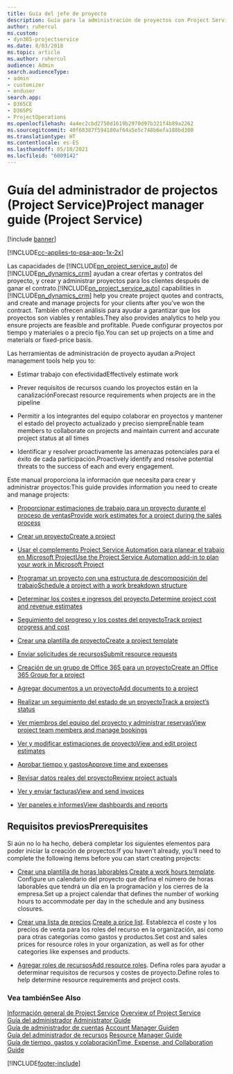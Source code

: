 ```yaml
---
title: Guía del jefe de proyecto
description: Guía para la administración de proyectos con Project Service
author: ruhercul
ms.custom:
- dyn365-projectservice
ms.date: 8/03/2018
ms.topic: article
ms.author: ruhercul
audience: Admin
search.audienceType:
- admin
- customizer
- enduser
search.app:
- D365CE
- D365PS
- ProjectOperations
ms.openlocfilehash: 4a4ec2cbd2750d1619b2970d97b321f4b89a2262
ms.sourcegitcommit: 40f68387f594180af64a5e5c748b6efa188bd300
ms.translationtype: HT
ms.contentlocale: es-ES
ms.lasthandoff: 05/10/2021
ms.locfileid: "6009142"
---
```

# <a name="project-manager-guide-project-service"></a><span data-ttu-id="e8930-103">Guía del administrador de projectos (Project Service)</span><span class="sxs-lookup"><span data-stu-id="e8930-103">Project manager guide (Project Service)</span></span>

[!include [banner](../includes/psa-now-project-operations.md)]

[!INCLUDE[cc-applies-to-psa-app-1x-2x](../includes/cc-applies-to-psa-app-1x-2x.md)]

<span data-ttu-id="e8930-104">Las capacidades de [!INCLUDE[pn_project_service_auto](../includes/pn-project-service-auto.md)] de [!INCLUDE[pn_dynamics_crm](../includes/pn-dynamics-crm.md)] ayudan a crear ofertas y contratos del proyecto, y crear y administrar proyectos para los clientes después de ganar el contrato.</span><span class="sxs-lookup"><span data-stu-id="e8930-104">[!INCLUDE[pn_project_service_auto](../includes/pn-project-service-auto.md)] capabilities in [!INCLUDE[pn_dynamics_crm](../includes/pn-dynamics-crm.md)] help you create project quotes and contracts, and create and manage projects for your clients after you’ve won the contract.</span></span> <span data-ttu-id="e8930-105">También ofrecen análisis para ayudar a garantizar que los proyectos son viables y rentables.</span><span class="sxs-lookup"><span data-stu-id="e8930-105">They also provides analytics to help you ensure projects are feasible and profitable.</span></span> <span data-ttu-id="e8930-106">Puede configurar proyectos por tiempo y materiales o a precio fijo.</span><span class="sxs-lookup"><span data-stu-id="e8930-106">You can set up projects on a time and materials or fixed-price basis.</span></span>  
  
 <span data-ttu-id="e8930-107">Las herramientas de administración de proyecto ayudan a:</span><span class="sxs-lookup"><span data-stu-id="e8930-107">Project management tools help you to:</span></span>  
  
-   <span data-ttu-id="e8930-108">Estimar trabajo con efectividad</span><span class="sxs-lookup"><span data-stu-id="e8930-108">Effectively estimate work</span></span>  
  
-   <span data-ttu-id="e8930-109">Prever requisitos de recursos cuando los proyectos están en la canalización</span><span class="sxs-lookup"><span data-stu-id="e8930-109">Forecast resource requirements when projects are in the pipeline</span></span>  
  
-   <span data-ttu-id="e8930-110">Permitir a los integrantes del equipo colaborar en proyectos y mantener el estado del proyecto actualizado y preciso siempre</span><span class="sxs-lookup"><span data-stu-id="e8930-110">Enable team members to collaborate on projects and maintain current and accurate project status at all times</span></span>  
  
-   <span data-ttu-id="e8930-111">Identificar y resolver proactivamente las amenazas potenciales para el éxito de cada participación.</span><span class="sxs-lookup"><span data-stu-id="e8930-111">Proactively identify and resolve potential threats to the success of each and every engagement.</span></span>  
  
<span data-ttu-id="e8930-112">Este manual proporciona la información que necesita para crear y administrar proyectos:</span><span class="sxs-lookup"><span data-stu-id="e8930-112">This guide provides information you need to create and manage projects:</span></span>  
  
-   [<span data-ttu-id="e8930-113">Proporcionar estimaciones de trabajo para un proyecto durante el proceso de ventas</span><span class="sxs-lookup"><span data-stu-id="e8930-113">Provide work estimates for a project during the sales process</span></span>](../psa/provide-estimates-project-during-sales-process.md)  
  
-   [<span data-ttu-id="e8930-114">Crear un proyecto</span><span class="sxs-lookup"><span data-stu-id="e8930-114">Create a project</span></span>](../psa/create-project.md)  
  
-   [<span data-ttu-id="e8930-115">Usar el complemento Project Service Automation para planear el trabajo en Microsoft Project</span><span class="sxs-lookup"><span data-stu-id="e8930-115">Use the Project Service Automation add-in to plan your work in Microsoft Project</span></span>](../psa/add-plan-work-microsoft-project.md)  
  
-   [<span data-ttu-id="e8930-116">Programar un proyecto con una estructura de descomposición del trabajo</span><span class="sxs-lookup"><span data-stu-id="e8930-116">Schedule a project with a work breakdown structure</span></span>](../psa/schedule-project-work-breakdown-structure.md)  
  
-   [<span data-ttu-id="e8930-117">Determinar los costes e ingresos del proyecto.</span><span class="sxs-lookup"><span data-stu-id="e8930-117">Determine project cost and revenue estimates</span></span>](../psa/determine-project-cost-revenue-estimates.md)  
  
-   [<span data-ttu-id="e8930-118">Seguimiento del progreso y los costes del proyecto</span><span class="sxs-lookup"><span data-stu-id="e8930-118">Track project progress and cost</span></span>](../psa/track-project-progress-cost.md)  
  
-   [<span data-ttu-id="e8930-119">Crear una plantilla de proyecto</span><span class="sxs-lookup"><span data-stu-id="e8930-119">Create a project template</span></span>](../psa/create-project-template.md)  
  
-   [<span data-ttu-id="e8930-120">Enviar solicitudes de recursos</span><span class="sxs-lookup"><span data-stu-id="e8930-120">Submit resource requests</span></span>](../psa/submit-resource-requests.md)  
  
-   [<span data-ttu-id="e8930-121">Creación de un grupo de Office 365 para un proyecto</span><span class="sxs-lookup"><span data-stu-id="e8930-121">Create an Office 365 Group for a project</span></span>](../psa/create-office-365-group-project.md)  
  
-   [<span data-ttu-id="e8930-122">Agregar documentos a un proyecto</span><span class="sxs-lookup"><span data-stu-id="e8930-122">Add documents to a project</span></span>](../psa/add-documents-project.md)  
  
-   [<span data-ttu-id="e8930-123">Realizar un seguimiento del estado de un proyecto</span><span class="sxs-lookup"><span data-stu-id="e8930-123">Track a project’s status</span></span>](../psa/track-project-status.md)  
  
-   [<span data-ttu-id="e8930-124">Ver miembros del equipo del proyecto y administrar reservas</span><span class="sxs-lookup"><span data-stu-id="e8930-124">View project team members and manage bookings</span></span>](../psa/view-project-team-members-manage-bookings.md)  
  
-   [<span data-ttu-id="e8930-125">Ver y modificar estimaciones de proyecto</span><span class="sxs-lookup"><span data-stu-id="e8930-125">View and edit project estimates</span></span>](../psa/view-edit-project-estimates.md)  
  
-   [<span data-ttu-id="e8930-126">Aprobar tiempo y gastos</span><span class="sxs-lookup"><span data-stu-id="e8930-126">Approve time and expenses</span></span>](../psa/approve-time-expenses.md)  
  
-   [<span data-ttu-id="e8930-127">Revisar datos reales del proyecto</span><span class="sxs-lookup"><span data-stu-id="e8930-127">Review project actuals</span></span>](../psa/review-project-actuals.md)  
  
-   [<span data-ttu-id="e8930-128">Ver y enviar facturas</span><span class="sxs-lookup"><span data-stu-id="e8930-128">View and send invoices</span></span>](../psa/view-send-invoices.md)  
  
-   [<span data-ttu-id="e8930-129">Ver paneles e informes</span><span class="sxs-lookup"><span data-stu-id="e8930-129">View dashboards and reports</span></span>](../psa/view-dashboards-reports.md)  
  
## <a name="prerequisites"></a><span data-ttu-id="e8930-130">Requisitos previos</span><span class="sxs-lookup"><span data-stu-id="e8930-130">Prerequisites</span></span>  
 <span data-ttu-id="e8930-131">Si aún no lo ha hecho, deberá completar los siguientes elementos para poder iniciar la creación de proyectos:</span><span class="sxs-lookup"><span data-stu-id="e8930-131">If you haven't already, you’ll need to complete the following items before you can start creating projects:</span></span>  
  
-   <span data-ttu-id="e8930-132">[Crear una plantilla de horas laborables](../psa/create-work-hours-template.md).</span><span class="sxs-lookup"><span data-stu-id="e8930-132">[Create a work hours template](../psa/create-work-hours-template.md).</span></span> <span data-ttu-id="e8930-133">Configure un calendario del proyecto que defina el número de horas laborables que tendrá un día en la programación y los cierres de la empresa.</span><span class="sxs-lookup"><span data-stu-id="e8930-133">Set up a project calendar that defines the number of working hours to accommodate per day in the schedule and any business closures.</span></span>  
  
-   <span data-ttu-id="e8930-134">[Crear una lista de precios](../psa/create-price-list.md).</span><span class="sxs-lookup"><span data-stu-id="e8930-134">[Create a price list](../psa/create-price-list.md).</span></span> <span data-ttu-id="e8930-135">Establezca el coste y los precios de venta para los roles del recurso en la organización, así como para otras categorías como gastos y productos.</span><span class="sxs-lookup"><span data-stu-id="e8930-135">Set cost and sales prices for resource roles in your organization, as well as for other categories like expenses and products.</span></span>  
  
-   <span data-ttu-id="e8930-136">[Agregar roles de recursos](../psa/add-resource-roles.md)</span><span class="sxs-lookup"><span data-stu-id="e8930-136">[Add resource roles](../psa/add-resource-roles.md).</span></span> <span data-ttu-id="e8930-137">Defina roles para ayudar a determinar requisitos de recursos y costes de proyecto.</span><span class="sxs-lookup"><span data-stu-id="e8930-137">Define roles to help determine resource requirements and project costs.</span></span>  
  
### <a name="see-also"></a><span data-ttu-id="e8930-138">Vea también</span><span class="sxs-lookup"><span data-stu-id="e8930-138">See Also</span></span>  
 <span data-ttu-id="e8930-139">[Información general de Project Service](../psa/overview.md) </span><span class="sxs-lookup"><span data-stu-id="e8930-139">[Overview of Project Service](../psa/overview.md) </span></span>  
 <span data-ttu-id="e8930-140">[Guía del administrador](../psa/admin-guide.md) </span><span class="sxs-lookup"><span data-stu-id="e8930-140">[Administrator Guide](../psa/admin-guide.md) </span></span>  
 <span data-ttu-id="e8930-141">[Guía de administrador de cuentas](../psa/account-manager-guide.md) </span><span class="sxs-lookup"><span data-stu-id="e8930-141">[Account Manager Guiden](../psa/account-manager-guide.md) </span></span>  
 <span data-ttu-id="e8930-142">[Guía del administrador de recursos](../psa/resource-manager-guide.md) </span><span class="sxs-lookup"><span data-stu-id="e8930-142">[Resource Manager Guide](../psa/resource-manager-guide.md) </span></span>  
 [<span data-ttu-id="e8930-143">Guía de tiempo, gastos y colaboración</span><span class="sxs-lookup"><span data-stu-id="e8930-143">Time, Expense, and Collaboration Guide</span></span>](../psa/time-expense-collaboration-guide.md)



[!INCLUDE[footer-include](../includes/footer-banner.md)]